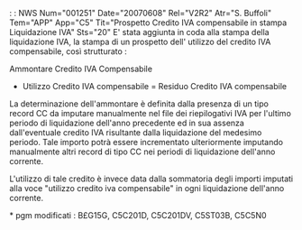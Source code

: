  :  : NWS Num="001251" Date="20070608" Rel="V2R2" Atr="S. Buffoli" Tem="APP" App="C5" Tit="Prospetto Credito IVA compensabile in stampa      Liquidazione IVA" Sts="20"
E' stata aggiunta in coda alla stampa della liquidazione IVA, la stampa di un prospetto dell' utilizzo del credito IVA compensabile, così strutturato : 

Ammontare Credito IVA Compensabile
- Utilizzo Credito IVA compensabile
= Residuo Credito IVA compensabile

La determinazione dell'ammontare è definita dalla presenza di un tipo record CC da imputare manualmente nel file dei riepilogativi IVA per l'ultimo periodo di liquidazione dell'anno precedente
ed in sua assenza dall'eventuale credito IVA risultante dalla liquidazione del medesimo periodo.
Tale importo potrà essere incrementato ulteriormente imputando manualmente altri record di tipo CC
nei periodi di liquidazione dell'anno corrente.

L'utilizzo di tale credito è invece data dalla sommatoria degli importi imputati alla voce "utilizzo
credito iva compensabile" in ogni liquidazione dell'anno corrente.

\* pgm modificati :  B£G15G, C5C201D, C5C201DV, C5ST03B, C5C5N0
